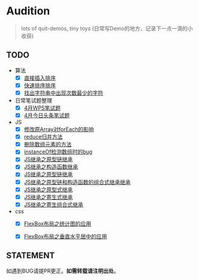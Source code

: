 # Audition

> lots of quit-demos, tiny toys (日常写Demo的地方，记录下一点一滴的小收获)

## TODO

- 算法
    - [x] [直接插入排序](Algorithm/insertionSort.js)
    - [x] [快速排序排序](Algorithm/quickSortDigging.js)
    - [x] [找出字符串中出现次数最少的字符](Algorithm/objectFindLess.js)
    
- 日常笔试题整理
    - [x] [4月WPS笔试题](DailyProblem/2017-4-15WPS/README.md)
    - [x] [4月今日头条笔试题](DailyProblem/2017-4-18toutiao/README.md)
    
- JS
    - [x] [修改原Array对forEach的影响](ArrayMethods/forEachEffect.js)
    - [x] [reduce归并方法](ArrayMethods/reduce.js)
    - [x] [删除数组元素的方法](ArrayMethods/removes.js)
    - [x] [instanceOf检测数组时的bug](ArrayMethods/instanceOfBug.html)
    - [x] [JS继承之原型链继承](extends/prototypeExtends.js)
    - [x] [JS继承之构造函数继承](extends/prototypeExtends.js)
    - [x] [JS继承之原型链继承](extends/constructorStealing.js)
    - [x] [JS继承之原型链和构造函数的组合式继承继承](extends/combinationInheritance.js)
    - [x] [JS继承之原型式继承](prototypalInheritace.js)
    - [x] [JS继承之寄生式继承](extends/parasiticExtends.js)
    - [x] [JS继承之寄生组合式继承](extends/parasiticCombination.js)
 
- css
    - [x] [FlexBox布局之统计图的应用](Flexbox/diagramChart.html)
    - [x] [FlexBox布局之垂直水平居中的应用](Flexbox/verticalCenter.html)
    

## STATEMENT

如遇到BUG请提PR更正。**如需转载请注明出处**。